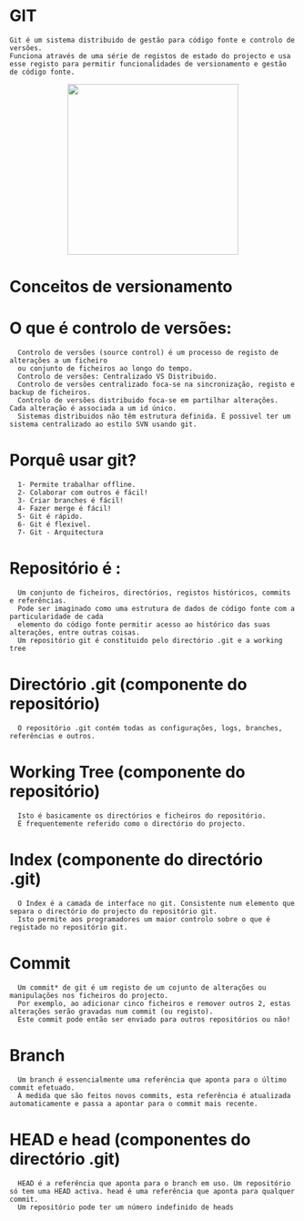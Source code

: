 # GIT

    Git é um sistema distribuido de gestão para código fonte e controlo de versões.
    Funciona através de uma série de registos de estado do projecto e usa esse registo para permitir funcionalidades de versionamento e gestão de código fonte.

<p align="center">
  <img src="https://ricardodsr.github.io/images/rrLogo.png"
width="300" height="300"> </p>


# Conceitos de versionamento
# O que é controlo de versões:
      Controlo de versões (source control) é um processo de registo de alterações a um ficheiro 
      ou conjunto de ficheiros ao longo do tempo.
      Controlo de versões: Centralizado VS Distribuido.
      Controlo de versões centralizado foca-se na sincronização, registo e backup de ficheiros.
      Controlo de versões distribuido foca-se em partilhar alterações. Cada alteração é associada a um id único.
      Sistemas distribuidos não têm estrutura definida. É possivel ter um sistema centralizado ao estilo SVN usando git.


# Porquê usar git?
      1- Permite trabalhar offline.
      2- Colaborar com outros é fácil!
      3- Criar branches é fácil!
      4- Fazer merge é fácil!
      5- Git é rápido.
      6- Git é flexivel.
      7- Git - Arquitectura

# Repositório é :
      Um conjunto de ficheiros, directórios, registos históricos, commits e referências. 
      Pode ser imaginado como uma estrutura de dados de código fonte com a particularidade de cada 
      elemento do código fonte permitir acesso ao histórico das suas alterações, entre outras coisas.
      Um repositório git é constituido pelo directório .git e a working tree


# Directório .git (componente do repositório)
      O repositório .git contém todas as configurações, logs, branches, referências e outros.

# Working Tree (componente do repositório)
      Isto é basicamente os directórios e ficheiros do repositório. 
      É frequentemente referido como o directório do projecto.

# Index (componente do directório .git)
      O Index é a camada de interface no git. Consistente num elemento que separa o directório do projecto do repositório git. 
      Isto permite aos programadores um maior controlo sobre o que é registado no repositório git.

# Commit
      Um commit* de git é um registo de um cojunto de alterações ou manipulações nos ficheiros do projecto. 
      Por exemplo, ao adicionar cinco ficheiros e remover outros 2, estas alterações serão gravadas num commit (ou registo). 
      Este commit pode então ser enviado para outros repositórios ou não!

# Branch
      Um branch é essencialmente uma referência que aponta para o último commit efetuado. 
      À medida que são feitos novos commits, esta referência é atualizada automaticamente e passa a apontar para o commit mais recente.

# HEAD e head (componentes do directório .git) </h3>
      HEAD é a referência que aponta para o branch em uso. Um repositório só tem uma HEAD activa. head é uma referência que aponta para qualquer commit. 
      Um repositório pode ter um número indefinido de heads
